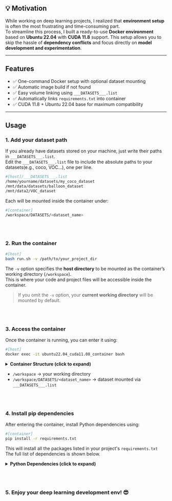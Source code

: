 ## 💡 Motivation

While working on deep learning projects, I realized that **environment setup** is often the most frustrating and time-consuming part.  
To streamline this process, I built a ready-to-use **Docker environment** based on **Ubuntu 22.04** with **CUDA 11.8** support. This setup allows you to skip the hassle of **dependency conflicts** and focus directly on **model development and experimentation**.

---

## Features

- ✅ One-command Docker setup with optional dataset mounting  
- ✅ Automatic image build if not found  
- ✅ Easy volume linking using `___DATASETS___.list`  
- ✅ Automatically links `requirements.txt` into container  
- ✅ CUDA 11.8 + Ubuntu 22.04 base for maximum compatibility  

---


## Usage


### 1. Add your dataset path  

If you already have datasets stored on your machine, just write their paths in `___DATASETS___.list`.<br>
Edit the `___DATASETS___.list` file to include the absolute paths to your datasets(e.g., coco, VOC...), one per line.  

```bash
#[host]/___DATASETS___.list
/home/yourname/datasets/my_coco_dataset
/mnt/data/datasets/balloon_dataset
/mnt/data2/VOC_dataset
```

Each will be mounted inside the container under:

```bash
#[container]
/workspace/DATASETS/<dataset_name>
```


 <br><br>



### 2. Run the container  

```bash
#[host]
bash run.sh -v /path/to/your_project_dir
```

The `-v` option specifies the **host directory** to be mounted as the container’s working directory (`/workspace`).  
This is where your code and project files will be accessible inside the container.  

> If you omit the `-v` option, your **current working directory** will be mounted by default.



 <br><br>



### 3. Access the container  

Once the container is running, you can enter it using:

```bash
#[host]
docker exec -it ubuntu22.04_cuda11.08_container bash
```

<details>
<summary><strong> Container Structure (click to expand)</strong></summary>

```text
📁 /  # root
└── 📁 workspace
    ├── 📁 DATASETS
    │   ├── 📁 coco_example
    │   └── 📁 <another_dataset>
    │
    ├── 📁 <your_project_dir>   # e.g., Ultralytics, mmdetection
    └── 📄 requirements.txt     # symlinked automatically
```

</details>


- `/workspace` → your working directory  
- `/workspace/DATASETS/<dataset_name>` → dataset mounted via `___DATASETS___.list`  



<br><br>




### 4. Install pip dependencies
After entering the container, install Python dependencies using:
```bash
#[container]
pip install -r requirements.txt
```
This will install all the packages listed in your project's `requirements.txt`
The full list of dependencies is shown below.

<details>
<summary><strong> Python Dependencies (click to expand)</strong></summary>

```txt
# Use the PyTorch CUDA 11.8 wheel repository
--extra-index-url https://download.pytorch.org/whl/cu118

# Core DL packages with CUDA 11.8
torch==2.1.0+cu118
torchvision==0.16.0+cu118
torchaudio==2.1.0

# General dependencies
numpy==1.22.3
pillow==8.2.0
requests==2.32.3
certifi==2024.8.30
urllib3==2.2.3
idna==3.10
charset-normalizer==3.4.0
typing_extensions==4.12.2
pyyaml==6.0
filelock==3.16.1
jinja2==3.1.4
sympy==1.13.3
networkx==3.1
cffi==1.15.0
pycparser==2.22
pysocks==1.7.1
markupsafe==2.1.1
olefile==0.47
```

</details>


 <br><br>

### 5. Enjoy your deep learning development env! 😎
